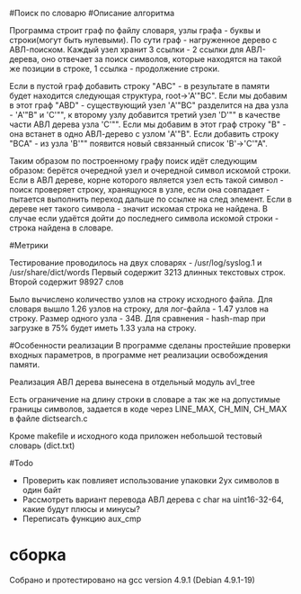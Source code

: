 #Поиск по словарю
#Описание алгоритма

Программа строит граф по файлу словаря, узлы графа - буквы и строки(могут быть нулевыми). По сути граф - нагруженное дерево с АВЛ-поиском. Каждый узел хранит 3 ссылки - 2 ссылки для АВЛ-дерева, оно отвечает за поиск символов, которые находятся на такой же позиции в строке, 1 ссылка - продолжение строки.

Если в пустой граф добавить строку "ABC" - в результате в памяти будет находится следующая структура, root->'A'"BC". Если мы добавим в этот граф "ABD" - существующий узел 'A'"BC" разделится на два узла - 'A'"B" и 'C'"", к второму узлу добавится третий узел 'D'"" в качестве части АВЛ дерева узла 'C'"". Если мы добавим в этот граф строку "B" - она встанет в одно АВЛ-дерево с узлом 'A'"B". Если добавить строку "BCA" - из узла 'B'"" появится новый связанный список 'B'->'C'"A".

Таким образом по построенному графу поиск идёт следующим образом: берётся очередной узел и очередной символ искомой строки. Если в АВЛ дереве, корне которого является узел есть такой символ - поиск проверяет строку, хранящуюся в узле, если она совпадает - пытается выполнить переход дальше по ссылке на след элемент. Если в дереве нет такого символа - значит искомая строка не найдена. В случае если удаётся дойти до последнего символа искомой строки - строка найдена в словаре.

#Метрики

Тестирование проводилось на двух словарях - /usr/log/syslog.1 и /usr/share/dict/words
Первый содержит 3213 длинных текстовых строк.
Второй содержит 98927 слов

Было вычислено количество узлов на строку исходного файла. Для словаря вышло 1.26 узлов на строку, для лог-файла - 1.47 узлов на строку. Размер одного узла - 34B. Для сравнения - hash-map при загрузке в 75% будет иметь 1.33 узла на строку.

#Особенности реализации
В программе сделаны простейшие проверки входных параметров, в программе нет реализации освобождения памяти.

Реализация АВЛ дерева вынесена в отдельный модуль avl_tree

Есть ограничение на длину строки в словаре а так же на допустимые границы символов, задается в коде через LINE_MAX, CH_MIN, CH_MAX в файле dictsearch.c

Кроме makefile и исходного кода приложен небольшой тестовый словарь (dict.txt)

#Todo
- Проверить как повлияет использование упаковки 2ух символов в один байт
- Рассмотреть вариант перевода АВЛ дерева с char на uint16-32-64, какие будут плюсы и минусы?
- Переписать функцию aux_cmp

# сборка
Собрано и протестировано на gcc version 4.9.1 (Debian 4.9.1-19)
